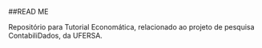 ##READ ME

Repositório para Tutorial Economática, relacionado ao projeto de pesquisa ContabiliDados, da UFERSA.